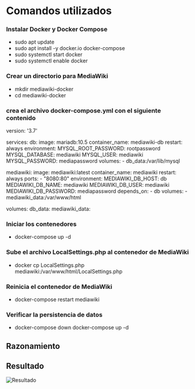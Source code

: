 # Comandos utilizados
### Instalar Docker y Docker Compose
- sudo apt update
- sudo apt install -y docker.io docker-compose
- sudo systemctl start docker
- sudo systemctl enable docker

### Crear un directorio para MediaWiki
- mkdir mediawiki-docker
- cd mediawiki-docker

### crea el archivo docker-compose.yml con el siguiente contenido
version: '3.7'

services:
  db:
    image: mariadb:10.5
    container_name: mediawiki-db
    restart: always
    environment:
      MYSQL_ROOT_PASSWORD: rootpassword
      MYSQL_DATABASE: mediawiki
      MYSQL_USER: mediawiki
      MYSQL_PASSWORD: mediapassword
    volumes:
      - db_data:/var/lib/mysql

  mediawiki:
    image: mediawiki:latest
    container_name: mediawiki
    restart: always
    ports:
      - "8080:80"
    environment:
      MEDIAWIKI_DB_HOST: db
      MEDIAWIKI_DB_NAME: mediawiki
      MEDIAWIKI_DB_USER: mediawiki
      MEDIAWIKI_DB_PASSWORD: mediapassword
    depends_on:
      - db
    volumes:
      - mediawiki_data:/var/www/html

volumes:
  db_data:
  mediawiki_data:

### Iniciar los contenedores
- docker-compose up -d

### Sube el archivo LocalSettings.php al contenedor de MediaWiki
- docker cp LocalSettings.php mediawiki:/var/www/html/LocalSettings.php

### Reinicia el contenedor de MediaWiki
- docker-compose restart mediawiki

### Verificar la persistencia de datos
- docker-compose down
docker-compose up -d




## Razonamiento


## Resultado
![Resultado]()